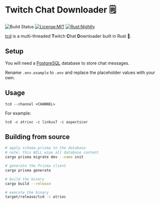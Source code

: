 # Twitch Chat Downloader 🗒️

![Build Status](https://github.com/matteopolak/tcd/actions/workflows/rust.yml/badge.svg)
[![License:MIT](https://img.shields.io/badge/license-MIT-yellow.svg)](https://opensource.org/licenses/MIT)
[![Rust:Nightly](https://img.shields.io/badge/rust-nightly-blue.svg)](https://www.rust-lang.org/tools/install)

[tcd](https://github.com/matteopolak/tcd) is a multi-threaded **T**witch **C**hat **D**ownloader built in Rust 🦀.

## Setup

You will need a [PostgreSQL](https://www.postgresql.org/download "You can download it from here") database to store chat messages.

Rename `.env.example` to `.env` and replace the placeholder values with your own.

## Usage

```cli
tcd --channel <CHANNEL>
```

For example:

```cli
tcd -c atrioc -c linkus7 -c aspecticor
```

## Building from source

```bash
# apply schema.prisma to the database
# note: this WILL wipe all database content
cargo prisma migrate dev --name init

# generate the Prisma client
cargo prisma generate

# build the binary
cargo build --release

# execute the binary
target/release/tcd -c atrioc
```
